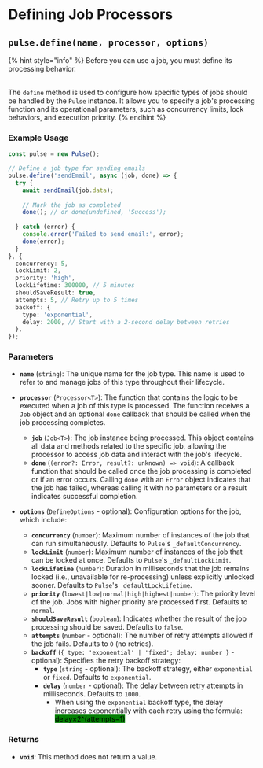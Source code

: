 # Defining Job Processors



## `pulse.define(name, processor, options)`

{% hint style="info" %}
Before you can use a job, you must define its processing behavior.

\
The `define` method is used to configure how specific types of jobs should be handled by the `Pulse` instance. It allows you to specify a job's processing function and its operational parameters, such as concurrency limits, lock behaviors, and execution priority.
{% endhint %}

### Example Usage

```typescript
const pulse = new Pulse();

// Define a job type for sending emails
pulse.define('sendEmail', async (job, done) => {
  try {
    await sendEmail(job.data);
    
    // Mark the job as completed
    done(); // or done(undefined, 'Success');
    
  } catch (error) {
    console.error('Failed to send email:', error);
    done(error);
  }
}, {
  concurrency: 5,
  lockLimit: 2,
  priority: 'high',
  lockLifetime: 300000, // 5 minutes
  shouldSaveResult: true,
  attempts: 5, // Retry up to 5 times
  backoff: {
    type: 'exponential',
    delay: 2000, // Start with a 2-second delay between retries
  },
});

```



### Parameters

* **`name`** (`string`): The unique name for the job type. This name is used to refer to and manage jobs of this type throughout their lifecycle.
* **`processor`** (`Processor<T>`): The function that contains the logic to be executed when a job of this type is processed. The function receives a `Job` object and an optional `done` callback that should be called when the job processing completes.
  * **`job`** (`Job<T>`): The job instance being processed. This object contains all data and methods related to the specific job, allowing the processor to access job data and interact with the job's lifecycle.
  * **`done`** (`(error?: Error, result?: unknown) => void`): A callback function that should be called once the job processing is completed or if an error occurs. Calling `done` with an `Error` object indicates that the job has failed, whereas calling it with no parameters or a result indicates successful completion.
*   **`options`** (`DefineOptions` - optional): Configuration options for the job, which include:

    * **`concurrency`** (`number`): Maximum number of instances of the job that can run simultaneously. Defaults to `Pulse`'s `_defaultConcurrency`.
    * **`lockLimit`** (`number`): Maximum number of instances of the job that can be locked at once. Defaults to `Pulse`'s `_defaultLockLimit`.
    * **`lockLifetime`** (`number`): Duration in milliseconds that the job remains locked (i.e., unavailable for re-processing) unless explicitly unlocked sooner. Defaults to `Pulse`'s `_defaultLockLifetime`.
    * **`priority`** (`lowest|low|normal|high|highest|number`): The priority level of the job. Jobs with higher priority are processed first. Defaults to `normal`.
    * **`shouldSaveResult`** (`boolean`): Indicates whether the result of the job processing should be saved. Defaults to `false`.
    * **`attempts`** (`number` - optional): The number of retry attempts allowed if the job fails. Defaults to `0` (no retries).
    * **`backoff`** (`{ type: 'exponential' | 'fixed'; delay: number }` - optional): Specifies the retry backoff strategy:
      * **`type`** (`string` - optional): The backoff strategy, either `exponential` or `fixed`. Defaults to `exponential`.
      * **`delay`** (`number` - optional): The delay between retry attempts in milliseconds. Defaults to `1000`.
        * When using the `exponential` backoff type, the delay increases exponentially with each retry using the formula: <mark style="background-color:green;">delay×2^(attempts−1)</mark>



### Returns

* **`void`**: This method does not return a value.



